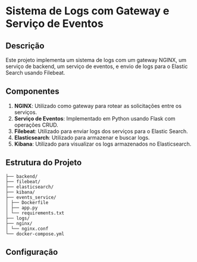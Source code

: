 # Sistema de Logs com Gateway e Serviço de Eventos

## Descrição

Este projeto implementa um sistema de logs com um gateway NGINX, um serviço de backend, um serviço de eventos, e envio de logs para o Elastic Search usando Filebeat.

## Componentes

1. **NGINX**: Utilizado como gateway para rotear as solicitações entre os serviços.
2. **Serviço de Eventos**: Implementado em Python usando Flask com operações CRUD.
3. **Filebeat**: Utilizado para enviar logs dos serviços para o Elastic Search.
4. **Elasticsearch**: Utilizado para armazenar e buscar logs.
5. **Kibana**: Utilizado para visualizar os logs armazenados no Elasticsearch.

## Estrutura do Projeto
```
├── backend/
├── filebeat/
├── elasticsearch/
├── kibana/
├── events_service/
│ ├── Dockerfile
│ ├── app.py
│ └── requirements.txt
├── logs/
├── nginx/
│ └── nginx.conf
└── docker-compose.yml
```

## Configuração

### NGINX

1. O NGINX é configurado para rotear as solicitações para os serviços backend e events_service.
2. Arquivo de configuração: `nginx/nginx.conf`.

### Backend

1. O serviço backend está configurado para escutar na porta 8000.
2. Os logs do backend são armazenados no diretório `logs`.

### Serviço de Eventos

1. Implementado em Python usando Flask, este serviço está configurado para escutar na porta 5000.
2. Os logs do serviço de eventos são armazenados no diretório `logs`.

### Filebeat

1. O Filebeat é configurado para monitorar os arquivos de log dos serviços e enviá-los para o Elasticsearch.
2. Arquivo de configuração: `filebeat/filebeat.yml`.

### Elasticsearch e Kibana

1. Elasticsearch está configurado para escutar nas portas 9200 e 9300.
2. Kibana está configurado para escutar na porta 5601 e depende do Elasticsearch.

## Executando o Sistema

1. **Execute os Conteiners**:
```
   docker-compose up --build
```
